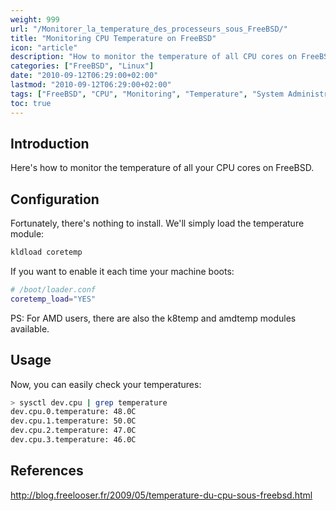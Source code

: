```yaml
---
weight: 999
url: "/Monitorer_la_temperature_des_processeurs_sous_FreeBSD/"
title: "Monitoring CPU Temperature on FreeBSD"
icon: "article"
description: "How to monitor the temperature of all CPU cores on FreeBSD"
categories: ["FreeBSD", "Linux"]
date: "2010-09-12T06:29:00+02:00"
lastmod: "2010-09-12T06:29:00+02:00"
tags: ["FreeBSD", "CPU", "Monitoring", "Temperature", "System Administration"]
toc: true
---
```


## Introduction

Here's how to monitor the temperature of all your CPU cores on FreeBSD.

## Configuration

Fortunately, there's nothing to install. We'll simply load the temperature module:

```bash
kldload coretemp
```

If you want to enable it each time your machine boots:

```bash
# /boot/loader.conf
coretemp_load="YES"
```

PS: For AMD users, there are also the k8temp and amdtemp modules available.

## Usage

Now, you can easily check your temperatures:

```bash
> sysctl dev.cpu | grep temperature
dev.cpu.0.temperature: 48.0C
dev.cpu.1.temperature: 50.0C
dev.cpu.2.temperature: 47.0C
dev.cpu.3.temperature: 46.0C
```

## References

http://blog.freelooser.fr/2009/05/temperature-du-cpu-sous-freebsd.html
